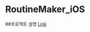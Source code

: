 # RoutineMaker_iOS
##프로젝트 설명
[Link](https://www.notion.so/yoobj17/RoutineMaker-2824847b74a5418aa762917df4689f55)
